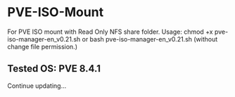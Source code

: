 # PVE-ISO-Mount

For PVE ISO mount with Read Only NFS share folder.
Usage:
chmod +x pve-iso-manager-en_v0.21.sh
or
bash pve-iso-manager-en_v0.21.sh (without change file permission.)

Tested OS: PVE 8.4.1
-----
Continue updating...
